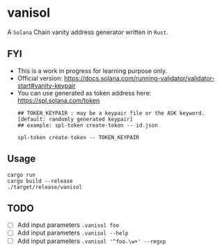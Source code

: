 # vanisol
A `Solana` Chain vanity address generator written in `Rust`.

## FYI
- This is a work in progress for learning purpose only.
- Official version: https://docs.solana.com/running-validator/validator-start#vanity-keypair
- You can use generated as token address here: https://spl.solana.com/token
  ```
  ## TOKEN_KEYPAIR : may be a keypair file or the ASK keyword. [default: randomly generated keypair]
  ## example: spl-token create-token -- id.json

  spl-token create-token -- TOKEN_KEYPAIR
  ```

## Usage
```shell
cargo run
cargo build --release
./target/release/vanisol
```

## TODO
- [ ] Add input parameters `.vanisol foo`
- [ ] Add input parameters `.vanisol --help`
- [ ] Add input parameters `.vanisol '^foo.\w+' --regxp`
